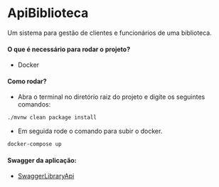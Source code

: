 # ApiBiblioteca
Um sistema para gestão de clientes e funcionários de uma biblioteca.

#### O que é necessário para rodar o projeto?
- Docker

#### Como rodar?

- Abra o terminal no diretório raiz do projeto e digite os seguintes comandos:
``` sh
./mvnw clean package install 
```

- Em seguida rode o comando para subir o docker.
```sh
docker-compose up 
```

#### Swagger da aplicação:
- [SwaggerLibraryApi](http://localhost:8090/docs)

